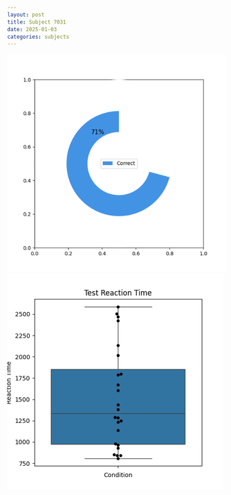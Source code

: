 ```yaml
---
layout: post
title: Subject 7031
date: 2025-01-03
categories: subjects
---
```


![](data/7031/run-16/7031_FN_acc_test.png)
![](data/7031/run-16/7031_FN_rt.png)

